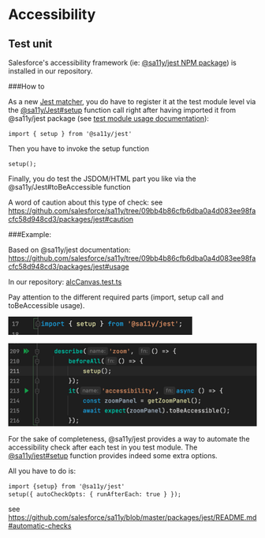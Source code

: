 # Accessibility

## Test unit

Salesforce's accessibility framework (ie: [@sa11y/jest NPM package](https://github.com/salesforce/sa11y)) is installed in our repository.

###How to

As a new [Jest matcher](https://github.com/salesforce/sa11y/blob/09bb4b86cfb6dba0a4d083ee98facfc58d948cd3/packages/jest/src/matcher.ts#L40), you do have to register it at the test module level via the [@sa11y/Jest#setup](https://github.com/salesforce/sa11y/blob/09bb4b86cfb6dba0a4d083ee98facfc58d948cd3/packages/jest/src/setup.ts#L39) function call right after having imported it from @sa11y/jest package (see [test module usage documentation](https://github.com/salesforce/sa11y/tree/09bb4b86cfb6dba0a4d083ee98facfc58d948cd3/packages/jest#test-module-level)):

```
import { setup } from '@sa11y/jest'
```

Then you have to invoke the setup function
```
setup();
```

Finally, you do test the JSDOM/HTML part you like via the @sa11y/Jest#toBeAccessible function

A word of caution about this type of check: see https://github.com/salesforce/sa11y/tree/09bb4b86cfb6dba0a4d083ee98facfc58d948cd3/packages/jest#caution

###Example:

Based on @sa11y/jest documentation: https://github.com/salesforce/sa11y/tree/09bb4b86cfb6dba0a4d083ee98facfc58d948cd3/packages/jest#usage

In our repository:
[alcCanvas.test.ts](https://git.soma.salesforce.com/automation-platform/ui-interaction-builder-components/blob/master/packages/%40flow-builder/auto-layout-canvas-ui/src/builder_platform_interaction/alcCanvas/__tests__/alcCanvas.test.ts)

Pay attention to the different required parts (import, setup call and toBeAccessible usage).

![img.png](assets/a11y/import_registerSa11yMatcher.png)

![toBeAccessible.png](assets/a11y/toBeAccessible.png)

For the sake of completeness, @sa11y/jest provides a way to automate the accessibility check after each test in you test module.
The [@sa11y/jest#setup](https://github.com/salesforce/sa11y/tree/master/packages/jest#automatic-checks) function provides indeed some extra options.

All you have to do is:

```
import {setup} from '@sa11y/jest'
setup({ autoCheckOpts: { runAfterEach: true } });
```

see https://github.com/salesforce/sa11y/blob/master/packages/jest/README.md#automatic-checks
